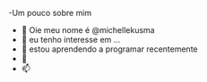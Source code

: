 -Um pouco sobre mim
- 👋 Oie meu nome é @michellekusma
- 👀 eu tenho interesse em ...
- 🌱 estou aprendendo a programar recentemente
- 💞️
- 📫 

<!---
michellekusma/michellekusma is a ✨ special ✨ repository because its `README.md` (this file) appears on your GitHub profile.
You can click the Preview link to take a look at your changes.
--->
